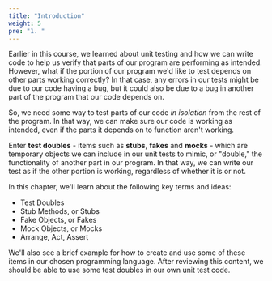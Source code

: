 ```yaml
---
title: "Introduction"
weight: 5
pre: "1. "
---
```

Earlier in this course, we learned about unit testing and how we can write code to help us verify that parts of our program are performing as intended. However, what if the portion of our program we'd like to test depends on other parts working correctly? In that case, any errors in our tests might be due to our code having a bug, but it could also be due to a bug in another part of the program that our code depends on.

So, we need some way to test parts of our code _in isolation_ from the rest of the program. In that way, we can make sure our code is working as intended, even if the parts it depends on to function aren't working.

Enter **test doubles** - items such as **stubs**, **fakes** and **mocks** - which are temporary objects we can include in our unit tests to mimic, or "double," the functionality of another part in our program. In that way, we can write our test as if the other portion is working, regardless of whether it is or not. 

In this chapter, we'll learn about the following key terms and ideas:

* Test Doubles
* Stub Methods, or Stubs
* Fake Objects, or Fakes
* Mock Objects, or Mocks
* Arrange, Act, Assert

We'll also see a brief example for how to create and use some of these items in our chosen programming language. After reviewing this content, we should be able to use some test doubles in our own unit test code.
